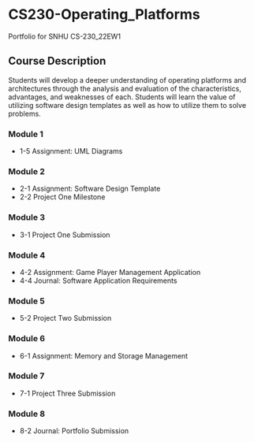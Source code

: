 # CS230-Operating_Platforms
Portfolio for SNHU CS-230_22EW1

## Course Description
Students will develop a deeper understanding of operating platforms and architectures through the analysis and evaluation of the characteristics, advantages, and weaknesses of each. Students will learn the value of utilizing software design templates as well as how to utilize them to solve problems.

### **Module 1**
- 1-5 Assignment: UML Diagrams
### **Module 2**
- 2-1 Assignment: Software Design Template
- 2-2 Project One Milestone
### **Module 3**
- 3-1 Project One Submission
### **Module 4**
- 4-2 Assignment: Game Player Management Application
- 4-4 Journal: Software Application Requirements
### **Module 5**
- 5-2 Project Two Submission
### **Module 6**
- 6-1 Assignment: Memory and Storage Management
### **Module 7**
- 7-1 Project Three Submission
### **Module 8**
- 8-2 Journal: Portfolio Submission
